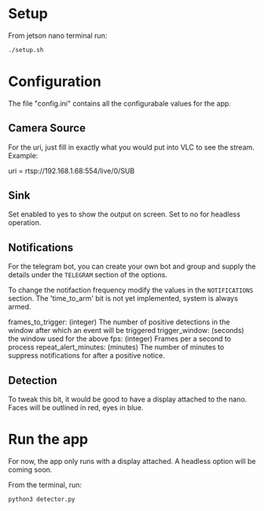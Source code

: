 # Setup

From jetson nano terminal run:

```bash
./setup.sh
```

# Configuration

The file "config.ini" contains all the configurabale values for the app.

## Camera Source

For the uri, just fill in exactly what you would put into VLC to see the stream.
Example:

uri = rtsp://192.168.1.68:554/live/0/SUB

## Sink

Set enabled to yes to show the output on screen. Set to no for headless operation.

## Notifications

For the telegram bot, you can create your own bot and group and supply the details under the `TELEGRAM` section of the options.

To change the notifaction frequency modify the values in the `NOTIFICATIONS` section.
The 'time_to_arm' bit is not yet implemented, system is always armed.

frames_to_trigger: (integer) The number of positive detections in the window after which an event will be triggered
trigger_window: (seconds) the window used for the above
fps: (integer) Frames per a second to process
repeat_alert_minutes: (minutes) The number of minutes to suppress notifications for after a positive notice.

## Detection

To tweak this bit, it would be good to have a display attached to the nano.
Faces will be outlined in red, eyes in blue.

# Run the app

For now, the app only runs with a display attached. A headless option will be coming soon.

From the terminal, run:
```bash
python3 detector.py
```